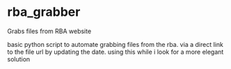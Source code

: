 # rba_grabber
Grabs files from RBA website

basic python script to automate grabbing files from the rba. via a direct link to the file url by updating the date.
using this while i look for a more elegant solution

